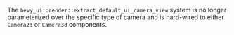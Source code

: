 The `bevy_ui::render::extract_default_ui_camera_view` system is no longer parameterized over the specific type of camera and is hard-wired to either `Camera2d` or `Camera3d` components.
